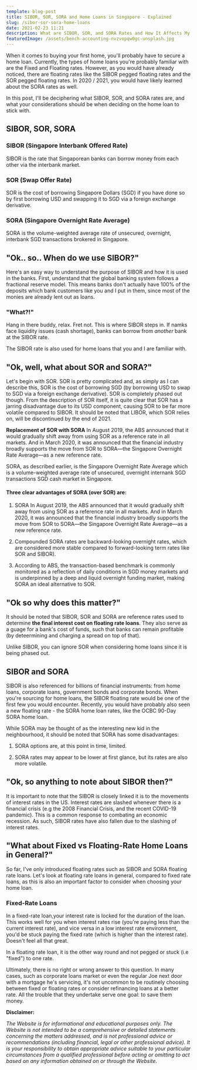 ```yaml
---
template: blog-post
title: SIBOR, SOR, SORA and Home Loans in Singapore - Explained
slug: /sibor-sor-sora-home-loans
date: 2021-02-23 11:21
description: What are SIBOR, SOR, and SORA Rates and How It Affects My Home Loan in Singapore.
featuredImage: /assets/bench-accounting-nvzvopqw0gc-unsplash.jpg
---
```

When it comes to buying your first home, you'll probably have to secure a home loan. Currently, the types of home loans you're probably familiar with are the Fixed and Floating rates. However, as you would have already noticed, there are floating rates like the SIBOR pegged floating rates and the SOR pegged floating rates. In 2020 / 2021, you would have likely learned about the SORA rates as well.

In this post, I'll be deciphering what SIBOR, SOR, and SORA rates are, and what your considerations should be when deciding on the home loan to stick with.

## SIBOR, SOR, SORA

### SIBOR (Singapore Interbank Offered Rate)
SIBOR is the rate that Singaporean banks can borrow money from each other via the interbank market.

### SOR (Swap Offer Rate)
SOR is the cost of borrowing Singapore Dollars (SGD) if you have done so by first borrowing USD and swapping it to SGD via a foreign exchange derivative.

### SORA (Singapore Overnight Rate Average)
SORA is the volume-weighted average rate of unsecured, overnight, interbank SGD transactions brokered in Singapore.

## "Ok.. so.. When do we use SIBOR?"
Here's an easy way to understand the purpose of SIBOR and how it is used in the banks. 
First, understand that the global banking system follows a fractional reserve model. This means banks don't actually have 100% of the deposits which bank customers like you and I put in them, since most of the monies are already lent out as loans.

### "What?!"
Hang in there buddy, relax. Fret not. This is where SIBOR steps in. If namks face liquidity issues (cash shortage), banks can borrow from <i>another</i> bank at the SIBOR rate. 

The SIBOR rate is also used for home loans that you and I are familiar with.

## "Ok, well, what about SOR and SORA?"
Let's begin with SOR. SOR is pretty complicated and, as simply as I can describe this, SOR is the cost of borrowing SGD (by borrowing USD to swap to SGD via a foreign exchange derivative). SOR is completely phased out though. From the description of SOR itself, it is quite clear that SOR has a jarring disadvantage due to its USD component, causing SOR to be far more volatile compared to SIBOR. It should be noted that LIBOR, which SOR relies on, will be discontinued by the end of 2021. 

**Replacement of SOR with SORA**
In August 2019, the ABS announced that it would gradually shift away from using SOR as a reference rate in all markets. And in March 2020, it was announced that the financial industry broadly supports the move from SOR to SORA—the Singapore Overnight Rate Average—as a new reference rate.

SORA, as described earlier, is the Singapore Overnight Rate Average which is a volume-weighted average rate of unsecured, overnight internank SGD transactions SGD cash market in Singapore. 

#### Three clear advantages of SORA (over SOR) are:
1. SORA In August 2019, the ABS announced that it would gradually shift away from using SOR as a reference rate in all markets. And in March 2020, it was announced that the financial industry broadly supports the move from SOR to SORA—the Singapore Overnight Rate Average—as a new reference rate.

2. Compounded SORA rates are backward-looking overnight rates, which are considered more stable compared to forward-looking term rates like SOR and SIBOR).

3. According to ABS, the transaction-based benchmark is commonly monitored as a reflection of daily conditions in SGD money markets and is underpinned by a deep and liquid overnight funding market, making SORA an ideal alternative to SOR.

## "Ok so why does this matter?"
It should be noted that SIBOR, SOR and SORA are reference rates used to determine **the final interest cost on floating rate loans**. They also serve as a guage for a bank's cost of funds, such that banks can remain profitable (by deteermining and charging a spread on top of that).

Unlike SIBOR, you can ignore SOR when considering home loans since it is being phased out.

## SIBOR and SORA
SIBOR is also referenced for billions of financial instruments: from home loans, corporate loans, government bonds and corporate bonds. When you're sourcing for home loans, the SIBOR floating rate would be one of the first few you would encounter. Recently, you would have probably also seen a new floating rate - the SORA home loan rates, like the OCBC 90-Day SORA home loan. 

While SORA may be thought of as the interesting new kid in the neighbourhood, it should be noted that SORA has some disadvantages:

1. SORA options are, at this point in time, limited.

2. SORA rates may appear to be lower at first glance, but its rates are also more volatile.

## "Ok, so anything to note about SIBOR then?"
It is important to note that the SIBOR is closely linked it is to the movements of interest rates in the US. Interest rates are slashed whenever there is a financial crisis (e.g the 2008 Financial Crisis, and the recent COVID-19 pandemic). This is a common response to combating an economic recession. As such, SIBOR rates have also fallen due to the slashing of interest rates.

## "What about Fixed vs Floating-Rate Home Loans in General?"
So far, I've only introduced floating rates such as SIBOR and SORA floating rate loans. Let's look at floating rate loans in general, compared to fixed rate loans, as this is also an important factor to consider when choosing your home loan.

### Fixed-Rate Loans
In a fixed-rate loan,your interest rate is locked for the duration of the loan. 
This works well for you when interest rates rise (you're paying less than the current interest rate), and vice versa in a low interest rate environment, you'd be stuck paying the fixed rate (which is higher than the interest rate). Doesn't feel all that great. 

In a floating rate loan, it is the other way round and not pegged or stuck (i.e "fixed") to one rate.

Ultimately, there is no right or wrong answer to this question. In many cases, such as corporate loans market or even the regular Joe next door with a mortgage he's servicing, it's not uncommon to be routinely choosing between fixed or floating rates or consider refinancing loans at a better rate. All the trouble that they undertake serve one goal: to save them money.


**Disclaimer:**

*The Website is for informational and educational purposes only. The Website is not intended to be a comprehensive or detailed statements concerning the matters addressed, and is not professional advice or recommendations (including financial, legal or other professional advice). It is your responsibility to obtain appropriate advice suitable to your particular circumstances from a qualified professional before acting or omitting to act based on any information obtained on or through the Website.*